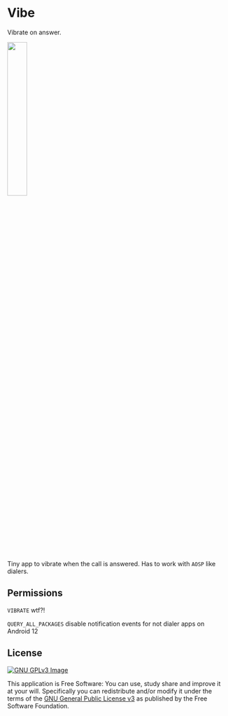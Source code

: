 # Vibe

Vibrate on answer.

<img 
     src="https://user-images.githubusercontent.com/53379023/149050938-116e8bb2-2f8a-4e68-8dc2-ed06efc54bd2.png" 
     width="30%" 
     height="30%">

Tiny app to vibrate when the call is answered. Has to work with `AOSP` like dialers.

## Permissions

`VIBRATE` wtf?!

`QUERY_ALL_PACKAGES` disable notification events for not dialer apps on Android 12

## License
[![GNU GPLv3 Image](https://www.gnu.org/graphics/gplv3-127x51.png)](https://www.gnu.org/licenses/gpl-3.0.en.html)

This application is Free Software: You can use, study share and improve it at your will.
Specifically you can redistribute and/or modify it under the terms of the
[GNU General Public License v3](https://www.gnu.org/licenses/gpl.html) as published by the Free
Software Foundation.
